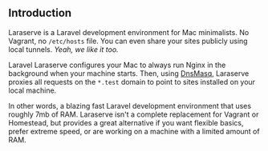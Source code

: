 ## Introduction

Laraserve is a Laravel development environment for Mac minimalists. No Vagrant, no `/etc/hosts` file. You can even share your sites publicly using local tunnels. _Yeah, we like it too._

Laravel Laraserve configures your Mac to always run Nginx in the background when your machine starts. Then, using [DnsMasq](https://en.wikipedia.org/wiki/Dnsmasq), Laraserve proxies all requests on the `*.test` domain to point to sites installed on your local machine.

In other words, a blazing fast Laravel development environment that uses roughly 7mb of RAM. Laraserve isn't a complete replacement for Vagrant or Homestead, but provides a great alternative if you want flexible basics, prefer extreme speed, or are working on a machine with a limited amount of RAM.
